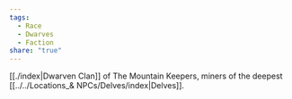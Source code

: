 ```yaml
---
tags:
  - Race
  - Dwarves
  - Faction
share: "true"
---
```


[[./index|Dwarven Clan]] of The Mountain Keepers, miners of the deepest [[../../Locations_& NPCs/Delves/index|Delves]]. 